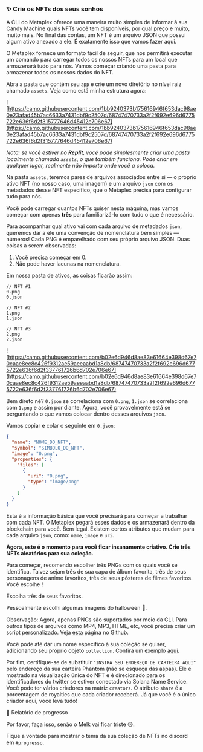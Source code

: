 ### ✨ Crie os NFTs dos seus sonhos

A CLI do Metaplex oferece uma maneira muito simples de informar à sua Candy Machine quais NFTs você tem disponíveis, por qual preço e muito, muito mais. No final das contas, um NFT é um arquivo JSON que possui algum ativo anexado a ele. É exatamente isso que vamos fazer aqui.

O Metaplex fornece um formato fácil de seguir, que nos permitirá executar um comando para carregar todos os nossos NFTs para um local que armazenará tudo para nós. Vamos começar criando uma pasta para armazenar todos os nossos dados do NFT.

Abra a pasta que contém seu `app` e crie um novo diretório no nível raiz chamado `assets`. Veja como está minha estrutura agora:

![https://camo.githubusercontent.com/1bb9240373b175616946f653dac98ae0e23afad45b7ac6633a7431dbf9c2507d/68747470733a2f2f692e696d6775722e636f6d2f315777646d45412e706e67](https://camo.githubusercontent.com/1bb9240373b175616946f653dac98ae0e23afad45b7ac6633a7431dbf9c2507d/68747470733a2f2f692e696d6775722e636f6d2f315777646d45412e706e67)

_Nota: se você estiver no **Replit**, você pode simplesmente criar uma pasta localmente chamada `assets`, o que também funciona. Pode criar em qualquer lugar, realmente não importa onde você a coloca._

Na pasta `assets`, teremos pares de arquivos associados entre si — o próprio ativo NFT (no nosso caso, uma imagem) e um arquivo `json` com os metadados desse NFT específico, que o Metaplex precisa para configurar tudo para nós.

Você pode carregar quantos NFTs quiser nesta máquina, mas vamos começar com apenas **três** para familiarizá-lo com tudo o que é necessário.

Para acompanhar qual ativo vai com cada arquivo de metadados `json`, queremos dar a ele uma convenção de nomenclatura bem simples — números! Cada PNG é emparelhado com seu próprio arquivo JSON. Duas coisas a serem observadas:



1. Você precisa começar em 0.
2. Não pode haver lacunas na nomenclatura.

Em nossa pasta de ativos, as coisas ficarão assim:


```
// NFT #1
0.png
0.json

// NFT #2
1.png
1.json

// NFT #3
2.png
2.json
```


![https://camo.githubusercontent.com/b02e6d946d8ae83e61664e398d67e70caae8ec8c426f9312ae59aeeaabd1a8db/68747470733a2f2f692e696d6775722e636f6d2f337761726b6d702e706e67](https://camo.githubusercontent.com/b02e6d946d8ae83e61664e398d67e70caae8ec8c426f9312ae59aeeaabd1a8db/68747470733a2f2f692e696d6775722e636f6d2f337761726b6d702e706e67)

Bem direto né? `0.json` se correlaciona com `0.png`, `1.json` se correlaciona com `1.png` e assim por diante. Agora, você provavelmente está se perguntando o que vamos colocar dentro desses arquivos `json`.

Vamos copiar e colar o seguinte em `0.json`:


```json
{
  "name": "NOME_DO_NFT",
  "symbol": "SIMBOLO_DO_NFT",
  "image": "0.png",
  "properties": {
    "files": [
      {
        "uri": "0.png",
        "type": "image/png"
      }
    ]
  }
}
```


Esta é a informação básica que você precisará para começar a trabalhar com cada NFT. O Metaplex pegará esses dados e os armazenará dentro da blockchain para você. Bem legal. Existem certos atributos que mudam para cada arquivo `json`, como: `name`, `image` e `uri`. 

**Agora, este é o momento para você ficar insanamente criativo. Crie três NFTs aleatórios para sua coleção.**

Para começar, recomendo escolher três PNGs com os quais você se identifica. Talvez sejam três de sua capa de álbum favorita, três de seus personagens de anime favoritos, três de seus pôsteres de filmes favoritos. Você escolhe !

Escolha três de seus favoritos.

Pessoalmente escolhi algumas imagens do halloween 🎃.

Observação: Agora, apenas PNGs são suportados por meio da CLI. Para outros tipos de arquivos como MP4, MP3, HTML, etc, você precisa criar um script personalizado. Veja [esta](https://github.com/metaplex-foundation/metaplex/pull/1601) página no Github.

Você pode até dar um nome específico à sua coleção se quiser, adicionando seu próprio objeto `collection`. Confira um exemplo [aqui](https://docs.metaplex.com/candy-machine-v2/preparing-assets#-image-0png).

Por fim, certifique-se de substituir `"INSIRA_SEU_ENDEREÇO_DE_CARTEIRA_AQUI"` pelo endereço da sua carteira Phantom (não se esqueça das aspas). Ele é mostrado na visualização única do NFT e é direcionado para os identificadores do twitter se estiver conectado via Solana Name Service. Você pode ter vários criadores na matriz `creators`. O atributo `share` é a porcentagem de royalties que cada criador receberá. Já que você é o único criador aqui, você leva tudo!

🚨 Relatório de progresso

Por favor, faça isso, senão o Melk vai ficar triste 😢.

Fique a vontade para mostrar o tema da sua coleção de NFTs no discord em `#progresso`.
